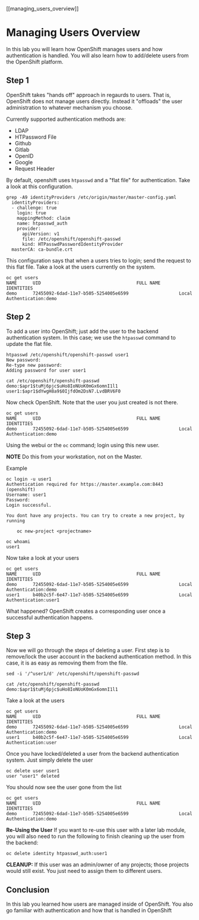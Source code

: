 [[managing_users_overview]]
# Managing Users Overview

In this lab you will learn how OpenShift manages users and how authentication is handled. You will also learn how to add/delete users from the OpenShift platform.

## Step 1

OpenShift takes "hands off" approach in regaurds to users. That is, OpenShift does not manage users directly. Instead it "offloads" the user administration to whatever mechanism you choose.

Currently supported authentication methods are:

* LDAP
* HTPassword File
* Github
* Gitlab
* OpenID
* Google
* Request Header

By default, openshift uses `htpasswd` and a "flat file" for authentication. Take a look at this configuration.

```
grep -A9 identityProviders /etc/origin/master/master-config.yaml 
  identityProviders:
  - challenge: true
    login: true
    mappingMethod: claim
    name: htpasswd_auth
    provider:
      apiVersion: v1
      file: /etc/openshift/openshift-passwd
      kind: HTPasswdPasswordIdentityProvider
  masterCA: ca-bundle.crt
```

This configuration says that when a users tries to login; send the request to this flat file. Take a look at the users currently on the system.

```
oc get users
NAME      UID                                    FULL NAME       IDENTITIES
demo      72455092-6dad-11e7-b505-5254005e6599                   Local Authentication:demo
```

## Step 2

To add a user into OpenShift; just add the user to the backend authentication system. In this case; we use the `htpasswd` command to update the flat file.

```
htpasswd /etc/openshift/openshift-passwd user1
New password: 
Re-type new password: 
Adding password for user user1

cat /etc/openshift/openshift-passwd 
demo:$apr1$tuMj6pjc$uHo8IoNUoK0mGx6omnI1l1
user1:$apr1$dYwgH8a9$0IjfdOm2DsN7.LvdBRV6F0
```

Now check OpenShift. Note that the user you just created is not there.

```
oc get users
NAME      UID                                    FULL NAME       IDENTITIES
demo      72455092-6dad-11e7-b505-5254005e6599                   Local Authentication:demo
```

Using the webui or the `oc` command; login using this new user. 

**NOTE** Do this from your workstation, not on the Master.

Example

```
oc login -u user1
Authentication required for https://master.example.com:8443 (openshift)
Username: user1
Password: 
Login successful.

You dont have any projects. You can try to create a new project, by running

    oc new-project <projectname>

oc whoami
user1
```

Now take a look at your users

```
oc get users
NAME      UID                                    FULL NAME       IDENTITIES
demo      72455092-6dad-11e7-b505-5254005e6599                   Local Authentication:demo
user1     b40b2c5f-6e47-11e7-b505-5254005e6599                   Local Authentication:user1

```

What happened? OpenShift creates a corresponding user once a successful authentication happens.

## Step 3

Now we will go through the steps of deleting a user. First step is to remove/lock the user account in the backend authentication method. In this case, it is as easy as removing them from the file.

```
sed -i '/^user1/d' /etc/openshift/openshift-passwd 

cat /etc/openshift/openshift-passwd
demo:$apr1$tuMj6pjc$uHo8IoNUoK0mGx6omnI1l1
```

Take a look at the users

```
oc get users
NAME      UID                                    FULL NAME       IDENTITIES
demo      72455092-6dad-11e7-b505-5254005e6599                   Local Authentication:demo
user1     b40b2c5f-6e47-11e7-b505-5254005e6599                   Local Authentication:user
```

Once you have locked/deleted a user from the backend authentication system. Just simply delete the user

```
oc delete user user1
user "user1" deleted
```

You should now see the user gone from the list

```
oc get users
NAME      UID                                    FULL NAME       IDENTITIES
demo      72455092-6dad-11e7-b505-5254005e6599                   Local Authentication:demo
```

**Re-Using the User** If you want to re-use this user with a later lab module, you will also need to run the following to finish cleaning up the user from the backend:

```
oc delete identity htpasswd_auth:user1
```

**CLEANUP:** If this user was an admin/owner of any projects; those projects would still exist. You just need to assign them to different users.


## Conclusion

In this lab you learned how users are managed inside of OpenShift. You also go familiar with authentication and how that is handled in OpenShift
